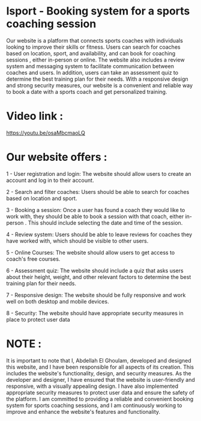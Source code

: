 
#               Isport - Booking system for a sports coaching session
Our website is a platform that connects sports coaches with individuals looking to improve their skills or fitness. Users can search for coaches based on location, sport, and availability, and can book for coaching sessions , either in-person or online. The website also includes a review system and messaging system to facilitate communication between coaches and users. In addition, users can take an assessment quiz to determine the best training plan for their needs. With a responsive design and strong security measures, our website is a convenient and reliable way to book a date with a sports coach and get personalized training.

# Video link :
https://youtu.be/osaMbcmaoLQ
#                                                       Our website offers :
1 - User registration and login: The website should allow users to create an account and log in to their account.

2 - Search and filter coaches: Users should be able to search for coaches based on location and sport. 

3 - Booking a session: Once a user has found a coach they would like to work with, they should be able to book a session with that coach, either in-person . This should include selecting the date and time of the session.

4 - Review system: Users should be able to leave reviews for coaches they have worked with, which should be visible to other users.

5 - Online Courses: The website should allow users to get access to coach's free courses.

6 - Assessment quiz: The website should include a quiz that asks users about their height, weight, and other relevant factors to determine the best training plan for their needs. 

7 - Responsive design: The website should be fully responsive and work well on both desktop and mobile devices.

8 - Security: The website should have appropriate security measures in place to protect user data 


#                           NOTE :
It is important to note that I, Abdellah El Ghoulam, developed and designed this website, and I have been responsible for all aspects of its creation. This includes the website's functionality, design, and security measures. As the developer and designer, I have ensured that the website is user-friendly and responsive, with a visually appealing design. I have also implemented appropriate security measures to protect user data and ensure the safety of the platform. I am committed to providing a reliable and convenient booking system for sports coaching sessions, and I am continuously working to improve and enhance the website's features and functionality.
